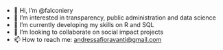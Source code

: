 - 👋 Hi, I’m @falconiery
- 👀 I’m interested in transparency, public administration and data science
- 🌱 I’m currently developing my skills on R and SQL 
- 💞️ I’m looking to collaborate on social impact projects
- 📫 How to reach me: andressafioravanti@gmail.com

<!---
falconiery/falconiery is a ✨ special ✨ repository because its `README.md` (this file) appears on your GitHub profile.
You can click the Preview link to take a look at your changes.
--->
